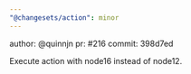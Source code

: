 ```yaml
---
"@changesets/action": minor
---
```



author: @quinnjn
pr: #216
commit: 398d7ed

Execute action with node16 instead of node12.
